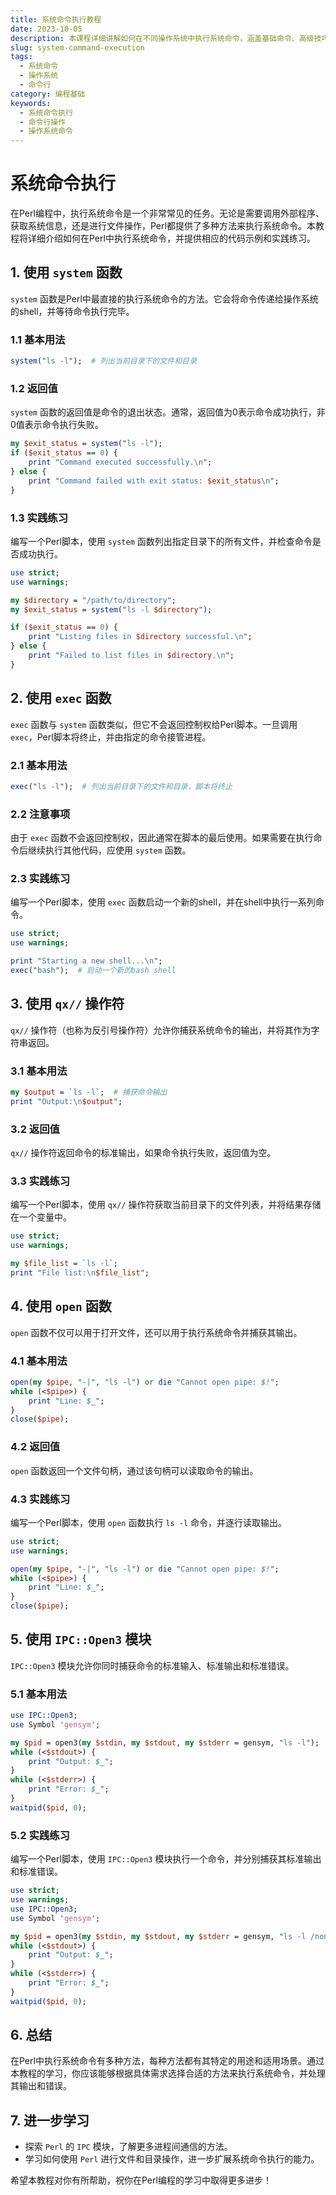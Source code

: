 ```yaml
---
title: 系统命令执行教程
date: 2023-10-05
description: 本课程详细讲解如何在不同操作系统中执行系统命令，涵盖基础命令、高级技巧及安全注意事项。
slug: system-command-execution
tags:
  - 系统命令
  - 操作系统
  - 命令行
category: 编程基础
keywords:
  - 系统命令执行
  - 命令行操作
  - 操作系统命令
---
```


# 系统命令执行

在Perl编程中，执行系统命令是一个非常常见的任务。无论是需要调用外部程序、获取系统信息，还是进行文件操作，Perl都提供了多种方法来执行系统命令。本教程将详细介绍如何在Perl中执行系统命令，并提供相应的代码示例和实践练习。

## 1. 使用 `system` 函数

`system` 函数是Perl中最直接的执行系统命令的方法。它会将命令传递给操作系统的shell，并等待命令执行完毕。

### 1.1 基本用法

```perl
system("ls -l");  # 列出当前目录下的文件和目录
```

### 1.2 返回值

`system` 函数的返回值是命令的退出状态。通常，返回值为0表示命令成功执行，非0值表示命令执行失败。

```perl
my $exit_status = system("ls -l");
if ($exit_status == 0) {
    print "Command executed successfully.\n";
} else {
    print "Command failed with exit status: $exit_status\n";
}
```

### 1.3 实践练习

编写一个Perl脚本，使用 `system` 函数列出指定目录下的所有文件，并检查命令是否成功执行。

```perl
use strict;
use warnings;

my $directory = "/path/to/directory";
my $exit_status = system("ls -l $directory");

if ($exit_status == 0) {
    print "Listing files in $directory successful.\n";
} else {
    print "Failed to list files in $directory.\n";
}
```

## 2. 使用 `exec` 函数

`exec` 函数与 `system` 函数类似，但它不会返回控制权给Perl脚本。一旦调用 `exec`，Perl脚本将终止，并由指定的命令接管进程。

### 2.1 基本用法

```perl
exec("ls -l");  # 列出当前目录下的文件和目录，脚本将终止
```

### 2.2 注意事项

由于 `exec` 函数不会返回控制权，因此通常在脚本的最后使用。如果需要在执行命令后继续执行其他代码，应使用 `system` 函数。

### 2.3 实践练习

编写一个Perl脚本，使用 `exec` 函数启动一个新的shell，并在shell中执行一系列命令。

```perl
use strict;
use warnings;

print "Starting a new shell...\n";
exec("bash");  # 启动一个新的bash shell
```

## 3. 使用 `qx//` 操作符

`qx//` 操作符（也称为反引号操作符）允许你捕获系统命令的输出，并将其作为字符串返回。

### 3.1 基本用法

```perl
my $output = `ls -l`;  # 捕获命令输出
print "Output:\n$output";
```

### 3.2 返回值

`qx//` 操作符返回命令的标准输出，如果命令执行失败，返回值为空。

### 3.3 实践练习

编写一个Perl脚本，使用 `qx//` 操作符获取当前目录下的文件列表，并将结果存储在一个变量中。

```perl
use strict;
use warnings;

my $file_list = `ls -l`;
print "File list:\n$file_list";
```

## 4. 使用 `open` 函数

`open` 函数不仅可以用于打开文件，还可以用于执行系统命令并捕获其输出。

### 4.1 基本用法

```perl
open(my $pipe, "-|", "ls -l") or die "Cannot open pipe: $!";
while (<$pipe>) {
    print "Line: $_";
}
close($pipe);
```

### 4.2 返回值

`open` 函数返回一个文件句柄，通过该句柄可以读取命令的输出。

### 4.3 实践练习

编写一个Perl脚本，使用 `open` 函数执行 `ls -l` 命令，并逐行读取输出。

```perl
use strict;
use warnings;

open(my $pipe, "-|", "ls -l") or die "Cannot open pipe: $!";
while (<$pipe>) {
    print "Line: $_";
}
close($pipe);
```

## 5. 使用 `IPC::Open3` 模块

`IPC::Open3` 模块允许你同时捕获命令的标准输入、标准输出和标准错误。

### 5.1 基本用法

```perl
use IPC::Open3;
use Symbol 'gensym';

my $pid = open3(my $stdin, my $stdout, my $stderr = gensym, "ls -l");
while (<$stdout>) {
    print "Output: $_";
}
while (<$stderr>) {
    print "Error: $_";
}
waitpid($pid, 0);
```

### 5.2 实践练习

编写一个Perl脚本，使用 `IPC::Open3` 模块执行一个命令，并分别捕获其标准输出和标准错误。

```perl
use strict;
use warnings;
use IPC::Open3;
use Symbol 'gensym';

my $pid = open3(my $stdin, my $stdout, my $stderr = gensym, "ls -l /nonexistent");
while (<$stdout>) {
    print "Output: $_";
}
while (<$stderr>) {
    print "Error: $_";
}
waitpid($pid, 0);
```

## 6. 总结

在Perl中执行系统命令有多种方法，每种方法都有其特定的用途和适用场景。通过本教程的学习，你应该能够根据具体需求选择合适的方法来执行系统命令，并处理其输出和错误。

## 7. 进一步学习

- 探索 `Perl` 的 `IPC` 模块，了解更多进程间通信的方法。
- 学习如何使用 `Perl` 进行文件和目录操作，进一步扩展系统命令执行的能力。

希望本教程对你有所帮助，祝你在Perl编程的学习中取得更多进步！